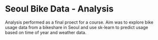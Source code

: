 # Seoul Bike Data - Analysis
 Analysis performed as a final proect for a course. Aim was to explore bike usage data from a bikeshare in Seoul and use sk-learn to predict usage based on time of year and weather data.
